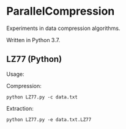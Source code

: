 # ParallelCompression
Experiments in data compression algorithms.

Written in Python 3.7.

## LZ77 (Python)
Usage:

Compression:

`python LZ77.py -c data.txt`

Extraction:

`python LZ77.py -e data.txt.LZ77`

